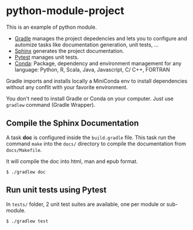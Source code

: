 # python-module-project

This is an example of python module.

* [Gradle](https://gradle.org/) manages the project depedencies and lets you to configure and automize tasks like documentation generation, unit tests, ...
* [Sphinx](http://www.sphinx-doc.org/en/stable/index.html) generates the project documentation.
* [Pytest](https://docs.pytest.org/en/latest/) manages unit tests.
* [Conda](https://conda.io/docs/intro.html): Package, dependency and environment management for any language: Python, R, Scala, Java, Javascript, C/ C++, FORTRAN

Gradle imports and installs locally a MiniConda env to install dependencies without any conflit with your favorite environment.

You don't need to install Gradle or Conda on your computer. Just use `gradlew` command (Gradle Wrapper). 

## Compile the Sphinx Documentation

A task **doc** is configured inside the `build.gradle` file. This task run the command `make` into the `docs/` directory to compile the documentation from `docs/Makefile`.

It will compile the doc into html, man and epub format.

```
$ ./gradlew doc
```


## Run unit tests using Pytest

In `tests/` folder, 2 unit test suites are available, one per module or sub-module. 


```
$ ./gradlew test
```

